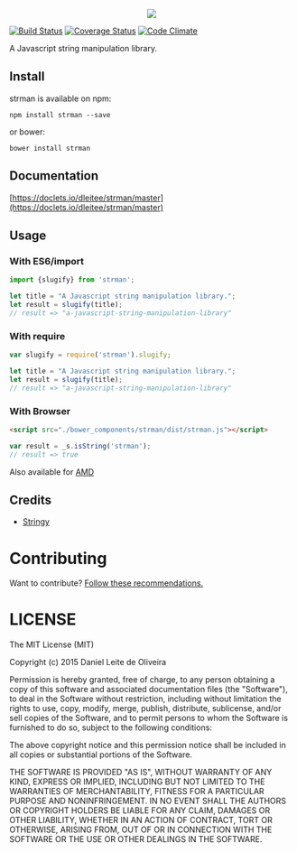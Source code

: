 <p align="center">
<img src="https://github.com/dleitee/strman/blob/master/strman_new.png?raw=true">
</p>

[![Build Status](https://travis-ci.org/dleitee/strman.svg?branch=master)](https://travis-ci.org/dleitee/strman)
[![Coverage Status](https://coveralls.io/repos/github/dleitee/strman/badge.svg?branch=master)](https://coveralls.io/github/dleitee/strman?branch=master)
[![Code Climate](https://codeclimate.com/github/dleitee/strman/badges/gpa.svg)](https://codeclimate.com/github/dleitee/strman)

A Javascript string manipulation library.

## Install

strman is available on npm:
```
npm install strman --save
```

or bower:
```
bower install strman
```

## Documentation

[https://doclets.io/dleitee/strman/master](https://doclets.io/dleitee/strman/master)

## Usage

### With ES6/import

```javascript
import {slugify} from 'strman';

let title = "A Javascript string manipulation library.";
let result = slugify(title);
// result => "a-javascript-string-manipulation-library"
```

### With require

```javascript
var slugify = require('strman').slugify;

let title = "A Javascript string manipulation library.";
let result = slugify(title);
// result => "a-javascript-string-manipulation-library"
```

### With Browser

```html
<script src="./bower_components/strman/dist/strman.js"></script>
```

```javascript
var result = _s.isString('strman');
// result => true
```

Also available for [AMD](https://github.com/amdjs/amdjs-api/wiki/AMD)

## Credits

 - [Stringy](https://github.com/danielstjules/Stringy)


# Contributing

Want to contribute? [Follow these recommendations.](https://github.com/dleitee/strman/blob/master/CONTRIBUTING.md)

# LICENSE

The MIT License (MIT)

Copyright (c) 2015 Daniel Leite de Oliveira

Permission is hereby granted, free of charge, to any person obtaining a copy
of this software and associated documentation files (the "Software"), to deal
in the Software without restriction, including without limitation the rights
to use, copy, modify, merge, publish, distribute, sublicense, and/or sell
copies of the Software, and to permit persons to whom the Software is
furnished to do so, subject to the following conditions:

The above copyright notice and this permission notice shall be included in
all copies or substantial portions of the Software.

THE SOFTWARE IS PROVIDED "AS IS", WITHOUT WARRANTY OF ANY KIND, EXPRESS OR
IMPLIED, INCLUDING BUT NOT LIMITED TO THE WARRANTIES OF MERCHANTABILITY,
FITNESS FOR A PARTICULAR PURPOSE AND NONINFRINGEMENT. IN NO EVENT SHALL THE
AUTHORS OR COPYRIGHT HOLDERS BE LIABLE FOR ANY CLAIM, DAMAGES OR OTHER
LIABILITY, WHETHER IN AN ACTION OF CONTRACT, TORT OR OTHERWISE, ARISING FROM,
OUT OF OR IN CONNECTION WITH THE SOFTWARE OR THE USE OR OTHER DEALINGS IN
THE SOFTWARE.

